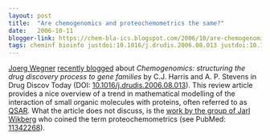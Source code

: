 ```yaml
---
layout: post
title:  "Are chemogenomics and proteochemometrics the same?"
date:   2006-10-11
blogger-link: https://chem-bla-ics.blogspot.com/2006/10/are-chemogenomics-and.html
tags: cheminf bioinfo justdoi:10.1016/j.drudis.2006.08.013 justdoi:10.1016/s0304-4165(00)00187-2
---
```


[Joerg Wegner](http://www.blogger.com/profile/2366764) [recently blogged](http://miningdrugs.blogspot.com/2006/09/chemogenomics-structuring-drug.html)
about *Chemogenomics: structuring the drug discovery process to gene families* by C.J. Harris and A. P. Stevens in Drug Discov Today
(DOI: [10.1016/j.drudis.2006.08.013](https://doi.org/10.1016/j.drudis.2006.08.013)). This review article provides a nice overview of a trend in
mathematical modelling of the interaction of small organic molecules with proteins, often referred to as [QSAR](http://en.wikipedia.org/wiki/QSAR).
What the article does not discuss, is the [work by the group of Jarl Wikberg](http://www.proteochemometrics.org/index.php?option=com_content&task=view&id=20&Itemid=22)
who coined the term proteochemometrics (see PubMed: [11342268](https://pubmed.ncbi.nlm.nih.gov/11342268/)).
